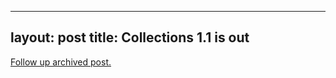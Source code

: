 
---
layout: post
title: Collections 1.1 is out
---
[Follow up archived post.](/alex.ciobanu.org/indexc31c.html)